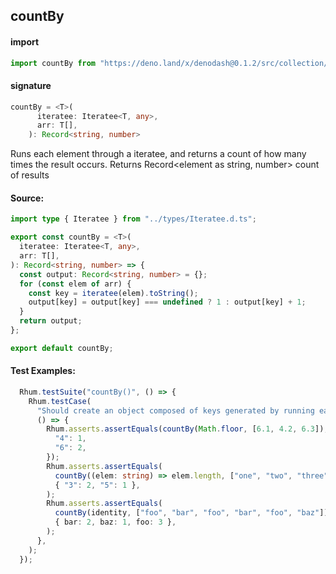 
## countBy

#### import
```typescript
import countBy from "https://deno.land/x/denodash@0.1.2/src/collection/countBy.ts"
```

#### signature
```typescript
countBy = <T>(
      iteratee: Iteratee<T, any>,
      arr: T[],
    ): Record<string, number>
```

Runs each element through a iteratee, and returns a count of how many times the result occurs. Returns Record<element as string, number> count of results

#### Source:

```typescript
import type { Iteratee } from "../types/Iteratee.d.ts";

export const countBy = <T>(
  iteratee: Iteratee<T, any>,
  arr: T[],
): Record<string, number> => {
  const output: Record<string, number> = {};
  for (const elem of arr) {
    const key = iteratee(elem).toString();
    output[key] = output[key] === undefined ? 1 : output[key] + 1;
  }
  return output;
};

export default countBy;

```

#### Test Examples: 

```typescript
  Rhum.testSuite("countBy()", () => {
    Rhum.testCase(
      "Should create an object composed of keys generated by running each element of collection through the iteratee",
      () => {
        Rhum.asserts.assertEquals(countBy(Math.floor, [6.1, 4.2, 6.3]), {
          "4": 1,
          "6": 2,
        });
        Rhum.asserts.assertEquals(
          countBy((elem: string) => elem.length, ["one", "two", "three"]),
          { "3": 2, "5": 1 },
        );
        Rhum.asserts.assertEquals(
          countBy(identity, ["foo", "bar", "foo", "bar", "foo", "baz"]),
          { bar: 2, baz: 1, foo: 3 },
        );
      },
    );
  });
```

  